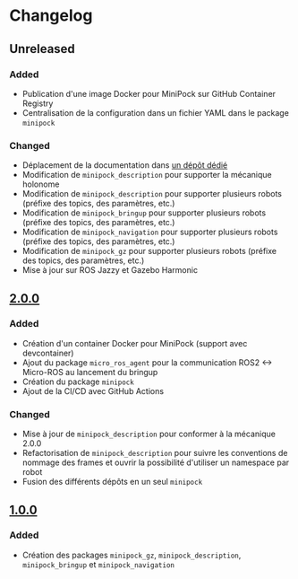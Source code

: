 # Changelog

## Unreleased

### Added

- Publication d'une image Docker pour MiniPock sur GitHub Container Registry
- Centralisation de la configuration dans un fichier YAML dans le package `minipock`

### Changed

- Déplacement de la documentation dans [un dépôt dédié](https://github.com/catie-aq/minipock_documentation)
- Modification de `minipock_description` pour supporter la mécanique holonome
- Modification de `minipock_description` pour supporter plusieurs robots (préfixe des topics, des paramètres, etc.)
- Modification de `minipock_bringup` pour supporter plusieurs robots (préfixe des topics, des paramètres, etc.)
- Modification de `minipock_navigation` pour supporter plusieurs robots (préfixe des topics, des paramètres, etc.)
- Modification de `minipock_gz` pour supporter plusieurs robots (préfixe des topics, des paramètres, etc.)
- Mise à jour sur ROS Jazzy et Gazebo Harmonic

## [2.0.0](https://github.com/catie-aq/minipock/releases/tag/2.0.0)

### Added

- Création d'un container Docker pour MiniPock (support avec devcontainer)
- Ajout du package `micro_ros_agent` pour la communication ROS2 <-> Micro-ROS au lancement du bringup
- Création du package `minipock`
- Ajout de la CI/CD avec GitHub Actions

### Changed

- Mise à jour de `minipock_description` pour conformer à la mécanique 2.0.0
- Refactorisation de `minipock_description` pour suivre les conventions de nommage des frames et ouvrir la possibilité d'utiliser un namespace par robot
- Fusion des différents dépôts en un seul `minipock`

## [1.0.0](https://github.com/catie-aq/minipock/releases/tag/1.0.0)

### Added

- Création des packages `minipock_gz`, `minipock_description`, `minipock_bringup` et `minipock_navigation`
